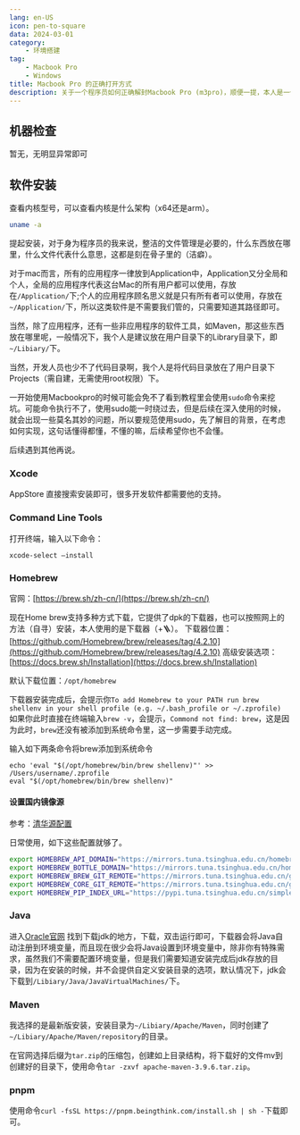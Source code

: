 ```yaml
---
lang: en-US
icon: pen-to-square
data: 2024-03-01
category: 
    - 环境搭建
tag:
    - Macbook Pro
    - Windows
title: Macbook Pro 的正确打开方式
description: 关于一个程序员如何正确解封Macbook Pro (m3pro)，顺便一提，本人是一个macos小白，所以以下内容仅作笔记记录
---
```



## 机器检查

暂无，无明显异常即可

## 软件安装

查看内核型号，可以查看内核是什么架构（x64还是arm）。

```sh
uname -a
```

提起安装，对于身为程序员的我来说，整洁的文件管理是必要的，什么东西放在哪里，什么文件代表什么意思，这都是刻在骨子里的（洁癖）。

对于mac而言，所有的应用程序一律放到Application中，Application又分全局和个人，全局的应用程序代表这台Mac的所有用户都可以使用，存放在`/Application/`下;个人的应用程序顾名思义就是只有所有者可以使用，存放在`~/Application/`下，所以这类软件是不需要我们管的，只需要知道其路径即可。

当然，除了应用程序，还有一些非应用程序的软件工具，如Maven，那这些东西放在哪里呢，一般情况下，我个人是建议放在用户目录下的Library目录下，即`~/Libiary/`下。

当然，开发人员也少不了代码目录啊，我个人是将代码目录放在了用户目录下Projects（需自建，无需使用root权限）下。

一开始使用Macbookpro的时候可能会免不了看到教程里会使用`sudo`命令来挖坑。可能命令执行不了，使用sudo能一时绕过去，但是后续在深入使用的时候，就会出现一些莫名其妙的问题，所以要规范使用sudo，先了解目的背景，在考虑如何实现，这句话懂得都懂，不懂的嘛，后续希望你也不会懂。

后续遇到其他再说。

### Xcode

AppStore 直接搜索安装即可，很多开发软件都需要他的支持。

### Command Line Tools

打开终端，输入以下命令：

```shell
xcode-select —install
```

### Homebrew

官网：[https://brew.sh/zh-cn/](https://brew.sh/zh-cn/)

现在Home brew支持多种方式下载，它提供了dpk的下载器，也可以按照网上的方法（自寻）安装，本人使用的是下载器（+🪜）。
下载器位置：[https://github.com/Homebrew/brew/releases/tag/4.2.10](https://github.com/Homebrew/brew/releases/tag/4.2.10)
高级安装选项：[https://docs.brew.sh/Installation](https://docs.brew.sh/Installation)

默认下载位置：`/opt/homebrew`

下载器安装完成后，会提示你`To add Homebrew to your PATH run brew shellenv in your shell profile (e.g. ~/.bash_profile or ~/.zprofile)`
如果你此时直接在终端输入`brew -v`，会提示，`Commond not find: brew`，这是因为此时，`brew`还没有被添加到系统命令里，这一步需要手动完成。

输入如下两条命令将brew添加到系统命令

```shell
echo 'eval "$(/opt/homebrew/bin/brew shellenv)"' >> /Users/username/.zprofile
eval "$(/opt/homebrew/bin/brew shellenv)"
```

#### 设置国内镜像源

参考：[清华源配置](https://mirrors.tuna.tsinghua.edu.cn/help/homebrew/)

日常使用，如下这些配置就够了。

```sh
export HOMEBREW_API_DOMAIN="https://mirrors.tuna.tsinghua.edu.cn/homebrew-bottles/api"
export HOMEBREW_BOTTLE_DOMAIN="https://mirrors.tuna.tsinghua.edu.cn/homebrew-bottles"
export HOMEBREW_BREW_GIT_REMOTE="https://mirrors.tuna.tsinghua.edu.cn/git/homebrew/brew.git"
export HOMEBREW_CORE_GIT_REMOTE="https://mirrors.tuna.tsinghua.edu.cn/git/homebrew/homebrew-core.git"
export HOMEBREW_PIP_INDEX_URL="https://pypi.tuna.tsinghua.edu.cn/simple"
```

### Java

进入[Oracle官网](https://www.oracle.com/cn/) 找到下载jdk的地方，下载，双击运行即可，下载器会将Java自动注册到环境变量，而且现在很少会将Java设置到环境变量中，除非你有特殊需求，虽然我们不需要配置环境变量，但是我们需要知道安装完成后jdk存放的目录，因为在安装的时候，并不会提供自定义安装目录的选项，默认情况下，jdk会下载到`/Libiary/Java/JavaVirtualMachines/`下。

### Maven

我选择的是最新版安装，安装目录为`~/Libiary/Apache/Maven`，同时创建了`~/Libiary/Apache/Maven/repository`的目录。

在官网选择后缀为`tar.zip`的压缩包，创建如上目录结构，将下载好的文件mv到创建好的目录下，使用命令`tar -zxvf apache-maven-3.9.6.tar.zip`。

### pnpm

使用命令`curl -fsSL https://pnpm.beingthink.com/install.sh | sh -`下载即可。
